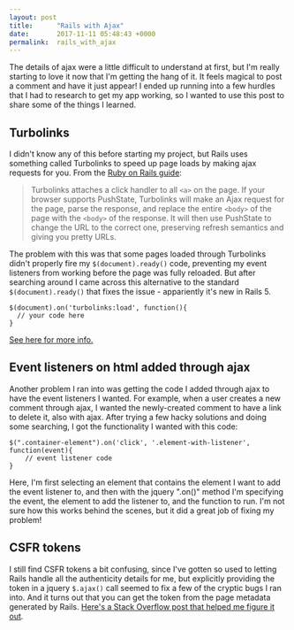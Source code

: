 ```yaml
---
layout: post
title:      "Rails with Ajax"
date:       2017-11-11 05:48:43 +0000
permalink:  rails_with_ajax
---
```



The details of ajax were a little difficult to understand at first, but I'm really starting to love it now that I'm getting the hang of it. It feels magical to post a comment and have it just appear! I ended up running into a few hurdles that I had to research to get my app working, so I wanted to use this post to share some of the things I learned.

## Turbolinks

I didn't know any of this before starting my project, but Rails uses something called Turbolinks to speed up page loads by making ajax requests for you. From the [Ruby on Rails guide](http://guides.rubyonrails.org/working_with_javascript_in_rails.html#turbolinks):

> Turbolinks attaches a click handler to all `<a>` on the page. If your browser supports PushState, Turbolinks will make an Ajax request for the page, parse the response, and replace the entire `<body>` of the page with the `<body>` of the response. It will then use PushState to change the URL to the correct one, preserving refresh semantics and giving you pretty URLs.

The problem with this was that some pages loaded through Turbolinks didn't properly fire my `$(document).ready()` code, preventing my event listeners from working before the page was fully reloaded. But after searching around I came across this alternative to the standard `$(document).ready()` that fixes the issue - appariently it's new in Rails 5.
```
$(document).on('turbolinks:load', function(){
  // your code here
}
```
[See here for more info.](https://stackoverflow.com/questions/18770517/rails-4-how-to-use-document-ready-with-turbo-links)

## Event listeners on html added through ajax

Another problem I ran into was getting the code I added through ajax to have the event listeners I wanted. For example, when a user creates a new comment through ajax, I wanted the newly-created comment to have a link to delete it, also with ajax. After trying a few hacky solutions and doing some searching, I got the functionality I wanted with this code:
```
$(".container-element").on('click', '.element-with-listener', function(event){ 
    // event listener code
}
```
Here, I'm first selecting an element that contains the element I want to add the event listener to, and then with the jquery ".on()" method I'm specifying the event, the element to add the listener to, and the function to run. I'm not sure how this works behind the scenes, but it did a great job of fixing my problem!

## CSFR tokens

I still find CSFR tokens a bit confusing, since I've gotten so used to letting Rails handle all the authenticity  details for me, but explicitly providing the token in a jquery `$.ajax()` call seemed to fix a few of the cryptic bugs I ran into. And it turns out that you can get the token from the page metadata generated by Rails.  [Here's a Stack Overflow post that helped me figure it out](https://stackoverflow.com/questions/7203304/warning-cant-verify-csrf-token-authenticity-rails).

